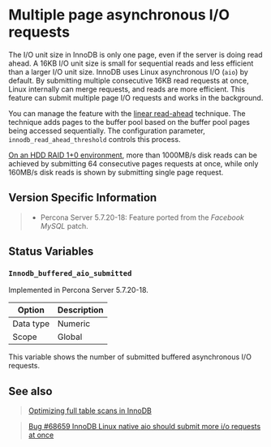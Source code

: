 # Multiple page asynchronous I/O requests

The I/O unit size in InnoDB is only one page, even if the server is doing read ahead.
A 16KB I/O unit size is small for sequential reads and less efficient than a
larger I/O unit size. InnoDB uses Linux asynchronous I/O (`aio`) by default.
By submitting multiple consecutive 16KB read requests at once, Linux internally can
merge requests, and reads are more efficient. This feature can submit multiple
page I/O requests and works in the background.

You can manage the feature with the
[linear read-ahead](https://dev.mysql.com/doc/refman/5.7/en/innodb-performance-read_ahead.html) technique.
The technique adds pages to the buffer pool based on the buffer pool pages being accessed
sequentially. The configuration parameter, `innodb_read_ahead_threshold` controls this process.

[On an HDD RAID 1+0 environment](http://yoshinorimatsunobu.blogspot.hr/2013/10/making-full-table-scan-10x-faster-in.html),
more than 1000MB/s disk reads can be achieved by submitting 64 consecutive pages
requests at once, while only
160MB/s disk reads is shown by submitting single page request.

## Version Specific Information

> 
> * Percona Server 5.7.20-18: Feature ported from the *Facebook MySQL* patch.

## Status Variables

### `Innodb_buffered_aio_submitted`

Implemented in Percona Server 5.7.20-18.

| Option    | Description |
|-----------|-------------|
| Data type | Numeric     |
| Scope     | Global      |

This variable shows the number of submitted buffered asynchronous I/O requests.

## See also

> 
> [Optimizing full table scans in
> InnoDB](http://yoshinorimatsunobu.blogspot.hr/2013/10/making-full-table-scan-10x-faster-in.html)

> [Bug #68659  InnoDB Linux native aio should submit more i/o requests at once](https://bugs.mysql.com/bug.php?id=68659)
